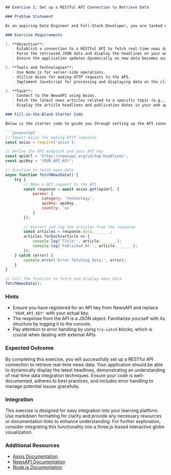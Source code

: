 ```markdown
## Exercise 1: Set up a RESTful API Connection to Retrieve Data

### Problem Statement

As an aspiring Data Engineer and Full-Stack Developer, you are tasked with building a real-time news aggregation platform that displays the latest world news on an interactive web-based globe. To achieve this, you need to set up a RESTful API connection to retrieve news data. Your goal is to fetch live news updates from a public API, such as the NewsAPI, and integrate this data into your application.

### Exercise Requirements

1. **Objective**: 
   - Establish a connection to a RESTful API to fetch real-time news data.
   - Parse the retrieved JSON data and display the headlines on your web application.
   - Ensure the application updates dynamically as new data becomes available.

2. **Tools and Technologies**:
   - Use Node.js for server-side operations.
   - Utilize Axios for making HTTP requests to the API.
   - Implement JavaScript for processing and displaying data on the client-side.

3. **Task**:
   - Connect to the NewsAPI using Axios.
   - Fetch the latest news articles related to a specific topic (e.g., technology, finance).
   - Display the article headlines and publication dates in your web application.

### Fill-in-the-Blank Starter Code

Below is the starter code to guide you through setting up the API connection. Fill in the blanks to complete the functionality.

```javascript
// Import Axios for making HTTP requests
const axios = require('axios');

// Define the API endpoint and your API key
const apiUrl = 'https://newsapi.org/v2/top-headlines';
const apiKey = 'YOUR_API_KEY';

// Function to fetch news data
async function fetchNewsData() {
    try {
        // Make a GET request to the API
        const response = await axios.get(apiUrl, {
            params: {
                category: 'technology',
                apiKey: apiKey,
                country: 'us'
            }
        });
        
        // Extract and log the articles from the response
        const articles = response.data._______;
        articles.forEach(article => {
            console.log('Title:', article._______);
            console.log('Published At:', article._______);
        });
    } catch (error) {
        console.error('Error fetching data:', error);
    }
}

// Call the function to fetch and display news data
fetchNewsData();
```

### Hints

- Ensure you have registered for an API key from NewsAPI and replace `'YOUR_API_KEY'` with your actual key.
- The response from the API is a JSON object. Familiarize yourself with its structure by logging it to the console.
- Pay attention to error handling by using `try-catch` blocks, which is crucial when dealing with external APIs.

### Expected Outcome

By completing this exercise, you will successfully set up a RESTful API connection to retrieve real-time news data. Your application should be able to dynamically display the latest headlines, demonstrating an understanding of real-time data integration techniques. Ensure your code is well-documented, adheres to best practices, and includes error handling to manage potential issues gracefully.

### Integration

This exercise is designed for easy integration into your learning platform. Use markdown formatting for clarity and provide any necessary resources or documentation links to enhance understanding. For further exploration, consider integrating this functionality into a three.js-based interactive globe visualization.

### Additional Resources

- [Axios Documentation](https://axios-http.com/docs/intro)
- [NewsAPI Documentation](https://newsapi.org/docs/get-started)
- [Node.js Documentation](https://nodejs.org/en/docs/)
```
